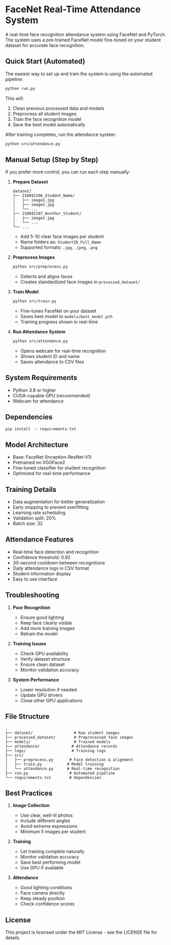 # FaceNet Real-Time Attendance System

A real-time face recognition attendance system using FaceNet and PyTorch. The system uses a pre-trained FaceNet model fine-tuned on your student dataset for accurate face recognition.

## Quick Start (Automated)

The easiest way to set up and train the system is using the automated pipeline:

```bash
python run.py
```

This will:

1. Clean previous processed data and models
2. Preprocess all student images
3. Train the face recognition model
4. Save the best model automatically

After training completes, run the attendance system:

```bash
python src/attendance.py
```

## Manual Setup (Step by Step)

If you prefer more control, you can run each step manually:

1. **Prepare Dataset**

   ```
   dataset/
   ├── 210042106_Student_Name/
   │   ├── image1.jpg
   │   ├── image2.jpg
   │   └── ...
   ├── 210042107_Another_Student/
   │   ├── image1.jpg
   │   └── ...
   └── ...
   ```

   - Add 5-10 clear face images per student
   - Name folders as: `StudentID_Full_Name`
   - Supported formats: `.jpg`, `.jpeg`, `.png`

2. **Preprocess Images**

   ```bash
   python src/preprocess.py
   ```

   - Detects and aligns faces
   - Creates standardized face images in `processed_dataset/`

3. **Train Model**

   ```bash
   python src/train.py
   ```

   - Fine-tunes FaceNet on your dataset
   - Saves best model to `models/best_model.pth`
   - Training progress shown in real-time

4. **Run Attendance System**
   ```bash
   python src/attendance.py
   ```
   - Opens webcam for real-time recognition
   - Shows student ID and name
   - Saves attendance to CSV files

## System Requirements

- Python 3.8 or higher
- CUDA-capable GPU (recommended)
- Webcam for attendance

## Dependencies

```bash
pip install -r requirements.txt
```

## Model Architecture

- Base: FaceNet (Inception-ResNet-V1)
- Pretrained on VGGFace2
- Fine-tuned classifier for student recognition
- Optimized for real-time performance

## Training Details

- Data augmentation for better generalization
- Early stopping to prevent overfitting
- Learning rate scheduling
- Validation split: 20%
- Batch size: 32

## Attendance Features

- Real-time face detection and recognition
- Confidence threshold: 0.92
- 30-second cooldown between recognitions
- Daily attendance logs in CSV format
- Student information display
- Easy to use interface

## Troubleshooting

1. **Poor Recognition**

   - Ensure good lighting
   - Keep face clearly visible
   - Add more training images
   - Retrain the model

2. **Training Issues**

   - Check GPU availability
   - Verify dataset structure
   - Ensure clean dataset
   - Monitor validation accuracy

3. **System Performance**
   - Lower resolution if needed
   - Update GPU drivers
   - Close other GPU applications

## File Structure

```
.
├── dataset/                  # Raw student images
├── processed_dataset/        # Preprocessed face images
├── models/                   # Trained models
├── attendance/              # Attendance records
├── logs/                    # Training logs
├── src/
│   ├── preprocess.py       # Face detection & alignment
│   ├── train.py           # Model training
│   └── attendance.py      # Real-time recognition
├── run.py                  # Automated pipeline
└── requirements.txt        # Dependencies
```

## Best Practices

1. **Image Collection**

   - Use clear, well-lit photos
   - Include different angles
   - Avoid extreme expressions
   - Minimum 5 images per student

2. **Training**

   - Let training complete naturally
   - Monitor validation accuracy
   - Save best performing model
   - Use GPU if available

3. **Attendance**
   - Good lighting conditions
   - Face camera directly
   - Keep steady position
   - Check confidence scores

## License

This project is licensed under the MIT License - see the LICENSE file for details.
